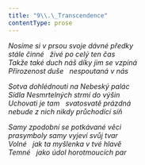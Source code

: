 ```yaml
---
title: "9\\.\_Transcendence"
contentType: prose
---
```


_Nosíme si v prsou svoje dávné předky  
stále činné   živé po celý ten čas  
Takže také duch náš díky jim se vzpíná  
Přirozenost duše   nespoutaná v nás_

  

_Sotva dohlédnouti na Nebeský palác  
Sídla Nesmrtelných strmí do výšin  
Uchovati je tam   svatosvatě prázdná  
nebude z nich nikdy průchodící síň_

  

_Samy zpodobní se potkávané věci  
prasymboly samy vyjeví svůj tvar  
Volné   jak ta myšlenka v tvé hlavě  
Temné   jako údol horotmoucích par_
